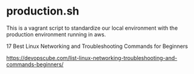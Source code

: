 # production.sh

This is a vagrant script to standardize our local environment with the production environment running in aws.

17 Best Linux Networking and Troubleshooting Commands for Beginners 

https://devopscube.com/list-linux-networking-troubleshooting-and-commands-beginners/
